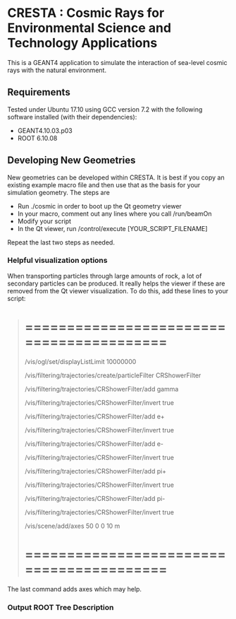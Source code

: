 # CRESTA : Cosmic Rays for Environmental Science and Technology Applications 

This is a GEANT4 application to simulate the interaction of sea-level cosmic rays with the natural environment. 

## Requirements

Tested under Ubuntu 17.10 using GCC version 7.2 with the following software installed (with their dependencies): 

* GEANT4.10.03.p03
* ROOT 6.10.08


## Developing New Geometries 

New geometries can be developed within CRESTA. It is best if you copy an existing example macro file and then use that as the basis for your simulation geometry. The steps are 

* Run ./cosmic in order to boot up the Qt geometry viewer
* In your macro, comment out any lines where you call /run/beamOn 
* Modify your script 
* In the Qt viewer, run /control/execute [YOUR_SCRIPT_FILENAME]

Repeat the last two steps as needed. 

### Helpful visualization options 

When transporting particles through large amounts of rock, a lot of secondary particles can be produced. It really helps the viewer if these are removed from the Qt viewer visualization. To do this, add these lines to your script: 

> # =========================================
> /vis/ogl/set/displayListLimit 10000000
>
> /vis/filtering/trajectories/create/particleFilter CRShowerFilter
>
> /vis/filtering/trajectories/CRShowerFilter/add gamma
>
> /vis/filtering/trajectories/CRShowerFilter/invert true
>
> /vis/filtering/trajectories/CRShowerFilter/add e+
>
> /vis/filtering/trajectories/CRShowerFilter/invert true
>
> /vis/filtering/trajectories/CRShowerFilter/add e-
>
> /vis/filtering/trajectories/CRShowerFilter/invert true
>
> /vis/filtering/trajectories/CRShowerFilter/add pi+
>
> /vis/filtering/trajectories/CRShowerFilter/invert true
>
> /vis/filtering/trajectories/CRShowerFilter/add pi-
>
> /vis/filtering/trajectories/CRShowerFilter/invert true
>
> /vis/scene/add/axes 50 0 0 10 m
>
> # =========================================

The last command adds axes which may help. 


### Output ROOT Tree Description 


